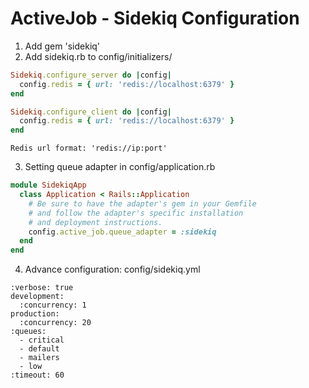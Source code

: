 # ActiveJob - Sidekiq Configuration
1. Add gem 'sidekiq'
2. Add sidekiq.rb to config/initializers/

```ruby
Sidekiq.configure_server do |config|
  config.redis = { url: 'redis://localhost:6379' }
end

Sidekiq.configure_client do |config|
  config.redis = { url: 'redis://localhost:6379' }
end
```

```
Redis url format: 'redis://ip:port'
```

3. Setting queue adapter in config/application.rb

```ruby
module SidekiqApp
  class Application < Rails::Application
    # Be sure to have the adapter's gem in your Gemfile
    # and follow the adapter's specific installation
    # and deployment instructions.
    config.active_job.queue_adapter = :sidekiq
  end
end
```

4. Advance configuration: config/sidekiq.yml
```
:verbose: true
development:
  :concurrency: 1
production:
  :concurrency: 20
:queues:
  - critical
  - default
  - mailers
  - low
:timeout: 60
```
